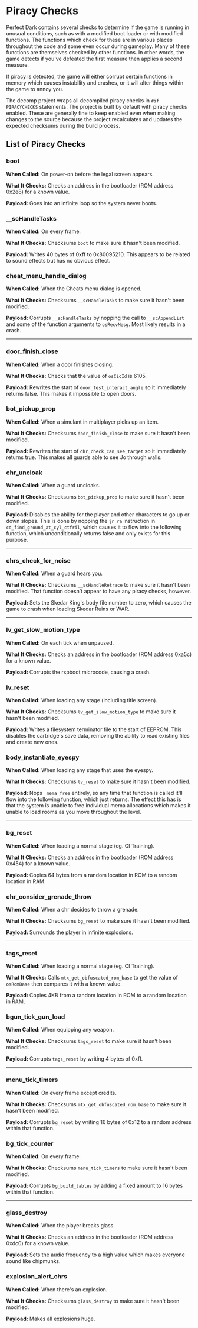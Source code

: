 # Piracy Checks

Perfect Dark contains several checks to determine if the game is running in unusual conditions, such as with a modified boot loader or with modified functions. The functions which check for these are in various places throughout the code and some even occur during gameplay. Many of these functions are themselves checked by other functions. In other words, the game detects if you've defeated the first measure then applies a second measure.

If piracy is detected, the game will either corrupt certain functions in memory which causes instability and crashes, or it will alter things within the game to annoy you.

The decomp project wraps all decompiled piracy checks in `#if PIRACYCHECKS` statements. The project is built by default with piracy checks enabled. These are generally fine to keep enabled even when making changes to the source because the project recalculates and updates the expected checksums during the build process.

## List of Piracy Checks

### boot

**When Called:** On power-on before the legal screen appears.

**What It Checks:** Checks an address in the bootloader (ROM address 0x2e8) for a known value.

**Payload:** Goes into an infinite loop so the system never boots.

### __scHandleTasks

**When Called:** On every frame.

**What It Checks:** Checksums `boot` to make sure it hasn't been modified.

**Payload:** Writes 40 bytes of 0xff to 0x80095210. This appears to be related to sound effects but has no obvious effect.

### cheat_menu_handle_dialog

**When Called:** When the Cheats menu dialog is opened.

**What It Checks:** Checksums `__scHandleTasks` to make sure it hasn't been modified.

**Payload:** Corrupts `__scHandleTasks` by nopping the call to `__scAppendList` and some of the function arguments to `osRecvMesg`. Most likely results in a crash.

---

### door_finish_close

**When Called:** When a door finishes closing.

**What It Checks:** Checks that the value of `osCicId` is 6105.

**Payload:** Rewrites the start of `door_test_interact_angle` so it immediately returns false. This makes it impossible to open doors.

### bot_pickup_prop

**When Called:** When a simulant in multiplayer picks up an item.

**What It Checks:** Checksums `door_finish_close` to make sure it hasn't been modified.

**Payload:** Rewrites the start of `chr_check_can_see_target` so it immediately returns true. This makes all guards able to see Jo through walls.

### chr_uncloak

**When Called:** When a guard uncloaks.

**What It Checks:** Checksums `bot_pickup_prop` to make sure it hasn't been modified.

**Payload:** Disables the ability for the player and other characters to go up or down slopes. This is done by nopping the `jr ra` instruction in `cd_find_ground_at_cyl_ctfril`, which causes it to flow into the following function, which unconditionally returns false and only exists for this purpose.

---

### chrs_check_for_noise

**When Called:** When a guard hears you.

**What It Checks:** Checksums `__scHandleRetrace` to make sure it hasn't been modified. That function doesn't appear to have any piracy checks, however.

**Payload:** Sets the Skedar King's body file number to zero, which causes the game to crash when loading Skedar Ruins or WAR.

---

### lv_get_slow_motion_type

**When Called:** On each tick when unpaused.

**What It Checks:** Checks an address in the bootloader (ROM address 0xa5c) for a known value.

**Payload:** Corrupts the rspboot microcode, causing a crash.

### lv_reset

**When Called:** When loading any stage (including title screen).

**What It Checks:** Checksums `lv_get_slow_motion_type` to make sure it hasn't been modified.

**Payload:** Writes a filesystem terminator file to the start of EEPROM. This disables the cartridge's save data, removing the ability to read existing files and create new ones.

### body_instantiate_eyespy

**When Called:** When loading any stage that uses the eyespy.

**What It Checks:** Checksums `lv_reset` to make sure it hasn't been modified.

**Payload:** Nops `_mema_free` entirely, so any time that function is called it'll flow into the following function, which just returns. The effect this has is that the system is unable to free individual mema allocations which makes it unable to load rooms as you move throughout the level.

---

### bg_reset

**When Called:** When loading a normal stage (eg. CI Training).

**What It Checks:** Checks an address in the bootloader (ROM address 0x454) for a known value.

**Payload:** Copies 64 bytes from a random location in ROM to a random location in RAM.

### chr_consider_grenade_throw

**When Called:** When a chr decides to throw a grenade.

**What It Checks:** Checksums `bg_reset` to make sure it hasn't been modified.

**Payload:** Surrounds the player in infinite explosions.

---

### tags_reset

**When Called:** When loading a normal stage (eg. CI Training).

**What It Checks:** Calls `mtx_get_obfuscated_rom_base` to get the value of `osRomBase` then compares it with a known value.

**Payload:** Copies 4KB from a random location in ROM to a random location in RAM.

### bgun_tick_gun_load

**When Called:** When equipping any weapon.

**What It Checks:** Checksums `tags_reset` to make sure it hasn't been modified.

**Payload:** Corrupts `tags_reset` by writing 4 bytes of 0xff.

---

### menu_tick_timers

**When Called:** On every frame except credits.

**What It Checks:** Checksums `mtx_get_obfuscated_rom_base` to make sure it hasn't been modified.

**Payload:** Corrupts `bg_reset` by writing 16 bytes of 0x12 to a random address within that function.

### bg_tick_counter

**When Called:** On every frame.

**What It Checks:** Checksums `menu_tick_timers` to make sure it hasn't been modified.

**Payload:** Corrupts `bg_build_tables` by adding a fixed amount to 16 bytes within that function.

---

### glass_destroy

**When Called:** When the player breaks glass.

**What It Checks:** Checks an address in the bootloader (ROM address 0xdc0) for a known value.

**Payload:** Sets the audio frequency to a high value which makes everyone sound like chipmunks.

### explosion_alert_chrs

**When Called:** When there's an explosion.

**What It Checks:** Checksums `glass_destroy` to make sure it hasn't been modified.

**Payload:** Makes all explosions huge.
